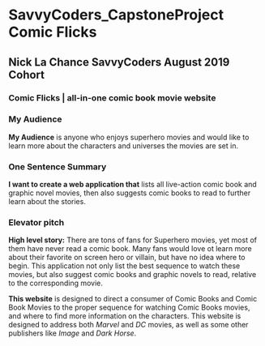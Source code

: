 # SavvyCoders_CapstoneProject Comic Flicks
## Nick La Chance SavvyCoders August 2019 Cohort
### Comic Flicks | all-in-one **comic book movie** website

### My Audience
**My Audience** is anyone who enjoys superhero movies and would like to learn more about the characters and universes the movies are set in.

### One Sentence Summary
**I want to create a web application that** lists all live-action comic book and graphic novel movies, then also suggests comic books to read to further learn about the stories.

### Elevator pitch
**High level story:** There are tons of fans for Superhero movies, yet most of them have never read a comic book. Many fans would love ot learn more about their favorite on screen hero or villain, but have no idea where to begin. This application not only list the best sequence to watch these movies, but also suggest comic books and graphic novels to read, relative to the corresponding movie.

**This website** is designed to direct a consumer of Comic Books and Comic Book Movies to the proper sequence for watching Comic Books movies, and where to find more information on the characters. This website is designed to address both *Marvel* and *DC* movies, as well as some other publishers like *Image* and *Dark Horse*.



